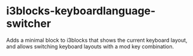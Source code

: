 # i3blocks-keyboardlanguage-switcher
Adds a minimal block to i3blocks that shows the current keyboard layout, and allows switching keyboard layouts with a mod key combination.
